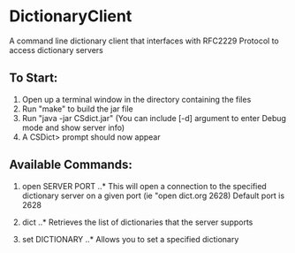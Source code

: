 # DictionaryClient
A command line dictionary client that interfaces with RFC2229 Protocol to access dictionary servers

## To Start:

1. Open up a terminal window in the directory containing the files
2. Run "make" to build the jar file
3. Run "java -jar CSdict.jar" (You can include [-d] argument to enter Debug mode and show server info)
4. A CSDict> prompt should now appear

## Available Commands:

1. open SERVER PORT
..* This will open a connection to the specified dictionary server on a given port (ie "open dict.org 2628) Default port is 2628

2. dict
..* Retrieves the list of dictionaries that the server supports

3. set DICTIONARY
..* Allows you to set a specified dictionary
